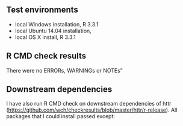 ## Test environments
* local Windows installation, R 3.3.1
* local Ubuntu 14.04 installation, 
* local OS X install, R 3.3.1

## R CMD check results
There were no ERRORs, WARNINGs or NOTEs”

## Downstream dependencies
I have also run R CMD check on downstream dependencies of httr 
(https://github.com/wch/checkresults/blob/master/httr/r-release). 
All packages that I could install passed except: